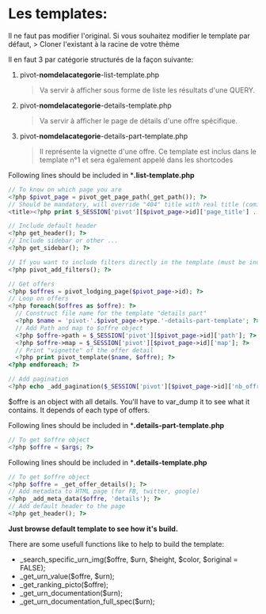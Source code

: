 

# Les templates:

Il ne faut pas modifier l'original. Si vous souhaitez modifier le template par défaut, 
\> Cloner l'existant à la racine de votre thème

Il en faut 3 par catégorie structurés de la façon suivante:
1. pivot-**nomdelacategorie**-list-template.php
    > Va servir à afficher sous forme de liste les résultats d'une QUERY.

2. pivot-**nomdelacategorie**-details-template.php
    > Va servir à afficher le page de détails d'une offre spécifique.

3. pivot-**nomdelacategorie**-details-part-template.php
    > Il représente la vignette d'une offre.
    > Ce template est inclus dans le template n°1 et sera également appelé dans les shortcodes

Following lines should be included in ***.list-template.php**

```php
// To know on which page you are
<?php $pivot_page = pivot_get_page_path(_get_path()); ?>
// Should be mandatory, will override "404" title with real title (coming from 'manage page')
<title><?php print $_SESSION['pivot'][$pivot_page->id]['page_title'] .' - '. get_bloginfo('name');?></title>

// Include default header
<?php get_header(); ?>
// Include sidebar or other ...
<?php get_sidebar(); ?>

// If you want to include filters directly in the template (must be include in the beginning)
<?php pivot_add_filters(); ?>

// Get offers
<?php $offres = pivot_lodging_page($pivot_page->id); ?>
// Loop on offers
<?php foreach($offres as $offre): ?>
  // Construct file name for the template "details part"
  <?php $name = 'pivot-'.$pivot_page->type.'-details-part-template'; ?>
  // Add Path and map to $offre object
  <?php $offre->path = $_SESSION['pivot'][$pivot_page->id]['path']; ?>
  <?php $offre->map = $_SESSION['pivot'][$pivot_page->id]['map']; ?>
  // Print "vignette" of the offer detail
  <?php print pivot_template($name, $offre); ?>
<?php endforeach; ?>

// Add pagination
<?php echo _add_pagination($_SESSION['pivot'][$pivot_page->id]['nb_offres']); ?>
```

$offre is an object with all details. You'll have to var_dump it to see what it contains. It depends of each type of offers.

Following lines should be included in ***.details-part-template.php**

```php
// To get $offre object
<?php $offre = $args; ?>
```
Following lines should be included in ***.details-template.php**

```php
// To get $offre object
<?php $offre = _get_offer_details(); ?>
// Add metadata to HTML page (for FB, twitter, google)
<?php _add_meta_data($offre, 'details'); ?>
// Add default header to the page
<?php get_header(); ?>
```
**Just browse default template to see how it's build.**

There are some usefull functions like to help to build the template:
* _search_specific_urn_img($offre, $urn, $height, $color, $original = FALSE);
* _get_urn_value($offre, $urn);
* _get_ranking_picto($offre);
* _get_urn_documentation($urn);
* _get_urn_documentation_full_spec($urn);
